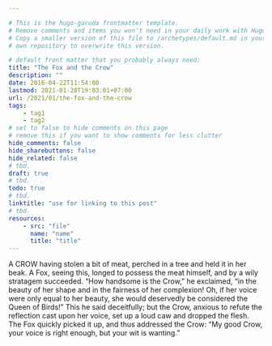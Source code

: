 ```yaml
---

# This is the hugo-garuda frontmatter template.
# Remove comments and items you won't need in your daily work with Hugo.
# Copy a smaller version of this file to /archetypes/default.md in your
# own repository to overwrite this version.

# default front matter that you probably always need:
title: "The Fox and the Crow"
description: ""
date: 2016-04-22T11:54:08
lastmod: 2021-01-20T19:03:01+07:00
url: /2021/01/the-fox-and-the-crow
tags:
    - tag1
    - tag2
# set to false to hide comments on this page
# remove this if you want to show comments for less clutter
hide_comments: false
hide_sharebuttons: false
hide_related: false
# tbd.
draft: true
# tbd.
todo: true
# tbd.
linktitle: "use for linking to this post"
# tbd.
resources:
    - src: "file"
      name: "name"
      title: "title"
---
```

A CROW having stolen a bit of meat, perched in a tree and held it in her beak. A Fox, seeing this, longed to possess the meat himself, and by a wily stratagem succeeded. “How handsome is the Crow,” he exclaimed, “in the beauty of her shape and in the fairness of her complexion! Oh, if her voice were only equal to her beauty, she would deservedly be considered the Queen of Birds!” This he said deceitfully; but the Crow, anxious to refute the reflection cast upon her voice, set up a loud caw and dropped the flesh. The Fox quickly picked it up, and thus addressed the Crow: “My good Crow, your voice is right enough, but your wit is wanting.”


